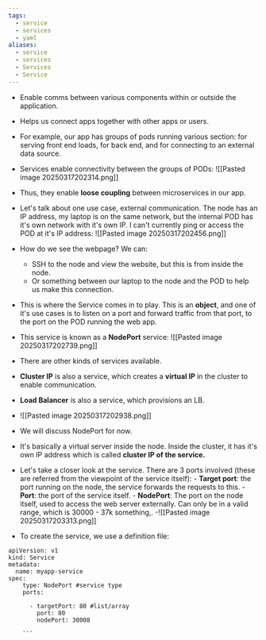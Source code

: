 ```yaml
---
tags:
  - service
  - services
  - yaml
aliases:
  - service
  - services
  - Services
  - Service
---
```

- Enable comms between various components within or outside the application.
- Helps us connect apps together with other apps or users.
- For example, our app has groups of pods running various section: for serving front end loads, for back end, and for connecting to an external data source.
- Services enable connectivity between the groups of PODs:
	![[Pasted image 20250317202314.png]]
- Thus, they enable **loose coupling** between microservices in our app.
- Let's talk about one use case, external communication. The node has an IP address, my laptop is on the same network, but the internal POD has it's own network with it's own IP. I can't currently ping or access the POD at it's IP address:
	![[Pasted image 20250317202456.png]]
- How do we see the webpage? We can:
	- SSH to the node and view the website, but this is from inside the node.
	- Or something between our laptop to the node and the POD to help us make this connection.

- This is where the Service comes in to play. This is an **object**, and one of it's use cases is to listen on a port and forward traffic from that port, to the port on the POD running the web app.
- This service is known as a **NodePort** service:
	![[Pasted image 20250317202739.png]]
- There are other kinds of services available.
- **Cluster IP** is also a service, which creates a **virtual IP** in the cluster to enable communication.
- **Load Balancer** is also a service, which provisions an LB.
- ![[Pasted image 20250317202938.png]]
- We will discuss NodePort for now.
- It's basically a virtual server inside the node. Inside the cluster, it has it's own IP address which is called **cluster IP of the service.**
- Let's take a closer look at the service. There are 3 ports involved (these are referred from the viewpoint of the service itself): 
		- **Target port**: the port running on the node, the service forwards the requests to this.
		- **Port**: the port of the service itself.
		- **NodePort**: The port on the node itself, used to access the web server externally. Can only be in a valid range, which is 30000 - 37k something,.
		-![[Pasted image 20250317203313.png]]
- To create the service, we use a definition file:
```
apiVersion: v1
kind: Service
metadata:
  name: myapp-service
spec:
	type: NodePort #service type
	ports:
	
	  - targetPort: 80 #list/array 
		port: 80
		nodePort: 30008
		
	```